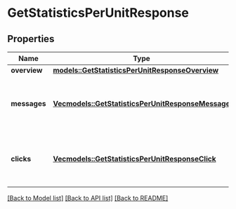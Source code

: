 # GetStatisticsPerUnitResponse

## Properties

Name | Type | Description | Notes
------------ | ------------- | ------------- | -------------
**overview** | [**models::GetStatisticsPerUnitResponseOverview**](GetStatisticsPerUnitResponseOverview.md) |  | 
**messages** | [**Vec<models::GetStatisticsPerUnitResponseMessage>**](GetStatisticsPerUnitResponseMessage.md) | Array of information about individual message bubbles. | 
**clicks** | [**Vec<models::GetStatisticsPerUnitResponseClick>**](GetStatisticsPerUnitResponseClick.md) | Array of information about opened URLs in the message. | 

[[Back to Model list]](../README.md#documentation-for-models) [[Back to API list]](../README.md#documentation-for-api-endpoints) [[Back to README]](../README.md)



